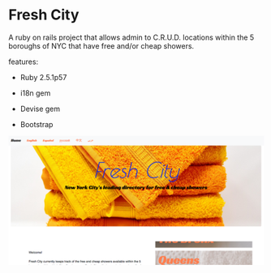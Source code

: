 # Fresh City 

A ruby on rails project that allows admin to C.R.U.D. locations within the 5 boroughs of NYC that have free and/or cheap showers.

features:

* Ruby 2.5.1p57

* i18n gem

* Devise gem

* Bootstrap

![alt text](https://raw.githubusercontent.com/AlfonsoArriola/read_me_images/master/freshcity.jpg )
